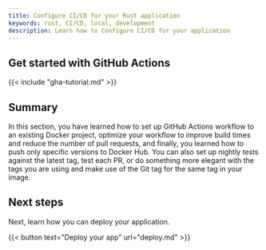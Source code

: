 ```yaml
---
title: Configure CI/CD for your Rust application
keywords: rust, CI/CD, local, development
description: Learn how to Configure CI/CD for your application
---
```


## Get started with GitHub Actions

{{< include "gha-tutorial.md" >}}

## Summary

In this section, you have learned how to set up GitHub Actions workflow to an existing Docker project, optimize your workflow to improve build times and reduce the number of pull requests, and finally, you learned how to push only specific versions to Docker Hub. You can also set up nightly tests against the latest tag, test each PR, or do something more elegant with the tags you are using and make use of the Git tag for the same tag in your image.

## Next steps

Next, learn how you can deploy your application.

{{< button text="Deploy your app" url="deploy.md" >}}
